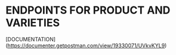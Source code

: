 # ENDPOINTS FOR PRODUCT AND VARIETIES

 [DOCUMENTATION] (https://documenter.getpostman.com/view/19330071/UVkvKYL9)
